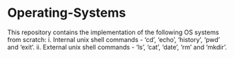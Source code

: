 # Operating-Systems
This repository contains the implementation of the following OS systems from scratch: 
i. Internal unix shell commands - ‘cd’, ‘echo’, ‘history’, ‘pwd’ and ‘exit’.
ii. External unix shell commands - ‘ls’, ‘cat’, ‘date’, ‘rm’ and ‘mkdir’.
